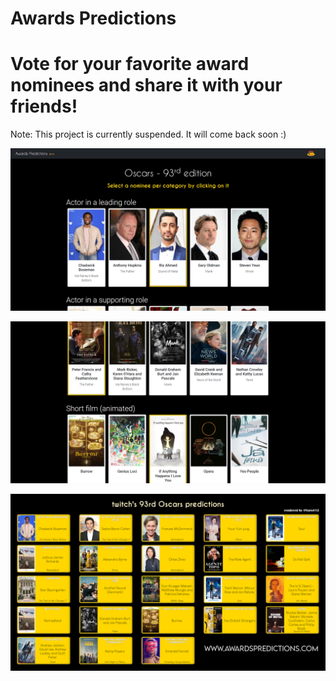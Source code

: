 # Awards Predictions

# Vote for your favorite award nominees and share it with your friends!

Note: This project is currently suspended. It will come back soon :)

![Main view](https://raw.githubusercontent.com/arialdev/Awards-Predictions/master/resources/home.png)

![Main view 2](https://raw.githubusercontent.com/arialdev/Awards-Predictions/master/resources/home2.png)

![Votes](https://raw.githubusercontent.com/arialdev/Awards-Predictions/master/resources/votes.jfif)